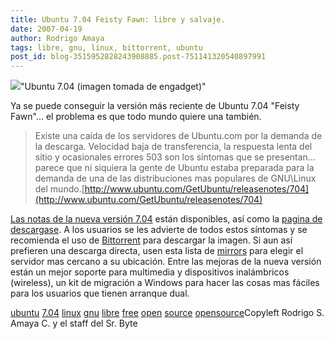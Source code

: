 ```yaml
---
title: Ubuntu 7.04 Feisty Fawn: libre y salvaje.
date: 2007-04-19
author: Rodrigo Amaya
tags: libre, gnu, linux, bittorrent, ubuntu
post_id: blog-3515952828243908885.post-751141320540897991
---
```


[![](http://bp3.blogger.com/_ayvorITawE4/RiekAVLpwcI/AAAAAAAAARw/A4wFXeowxso/s400/my-bu-704.jpg)](http://bp3.blogger.com/_ayvorITawE4/RiekAVLpwcI/AAAAAAAAARw/A4wFXeowxso/s1600-h/my-bu-704.jpg)"Ubuntu 7.04 (imagen tomada
      de engadget)"

Ya se puede
      conseguir la versión más reciente de Ubuntu 7.04 "Feisty Fawn"... el problema es que todo
      mundo quiere una también.
> Existe una caída de los servidores de Ubuntu.com por la demanda de
> la descarga.
Velocidad baja de transferencia, la respuesta
      lenta del sitio y ocasionales errores 503 son los síntomas que se presentan... parece que ni
      siquiera la gente de Ubuntu estaba preparada para la demanda de una de las distribuciones mas
      populares de GNU\Linux del mundo.[http://www.ubuntu.com/GetUbuntu/releasenotes/704](http://www.ubuntu.com/GetUbuntu/releasenotes/704)

[Las notas de la nueva versión 7.04](http://www.ubuntu.com/GetUbuntu/releasenotes/704) están disponibles, así como la [pagina de descargase](http://releases.ubuntu.com/feisty/). A los usuarios se
      les advierte de todos estos síntomas y se recomienda el uso de [Bittorrent](http://srbyte.blogspot.com/2007/03/bittorrent-todo-mundo-ama-bittorrent.html)
      para descargar la imagen. Si aun así prefieren una descarga directa, usen esta lista de [mirrors](http://www.ubuntu.com/getubuntu/downloadmirrors) para elegir el
      servidor mas cercano a su ubicación.
Entre las mejoras de la nueva versión están un
      mejor soporte para multimedia y dispositivos inalámbricos (wireless), un kit de migración a
      Windows para hacer las cosas mas fáciles para los usuarios que tienen arranque
      dual.

[ubuntu](http://www.blogalaxia.com/tags/ubuntu) [7.04](http://www.blogalaxia.com/tags/7.04) [linux](http://www.blogalaxia.com/tags/linux) [gnu](http://www.blogalaxia.com/tags/gnu) [libre](http://www.blogalaxia.com/tags/libre) [free](http://www.blogalaxia.com/tags/free) [open](http://www.blogalaxia.com/tags/open) [source](http://www.blogalaxia.com/tags/source) [opensource](http://www.blogalaxia.com/tags/opensource)Copyleft Rodrigo S.
      Amaya C. y el staff del Sr. Byte